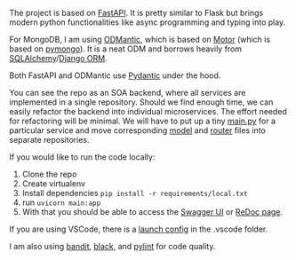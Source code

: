 The project is based on [FastAPI](https://fastapi.tiangolo.com). It is pretty similar to Flask but brings modern python functionalities like
async programming and typing into play.

For MongoDB, I am using [ODMantic](https://art049.github.io/odmantic/), which is based on [Motor](https://motor.readthedocs.io/en/stable/)
(which is based on [pymongo](https://pymongo.readthedocs.io/en/stable/)). It is a neat ODM and borrows heavily 
from [SQLAlchemy](https://www.sqlalchemy.org)/[Django ORM](https://docs.djangoproject.com/en/3.2/topics/db/).

Both FastAPI and ODMantic use [Pydantic](https://pydantic-docs.helpmanual.io) under the hood.

You can see the repo as an SOA backend, where all services are implemented in a single repository. Should we find enough time, we can easily refactor
the backend into individual microservices. The effort needed for refactoring will be minimal. We will have to put up a tiny [main.py](./main.py)
for a particular service and move corresponding [model](./models) and [router](./routers) files into separate repositories.

If you would like to run the code locally:
1. Clone the repo
2. Create virtualenv
3. Install dependencies `pip install -r requirements/local.txt`
4. run `uvicorn main:app`
5. With that you should be able to access the [Swagger UI](http://127.0.0.1:8000/docs) or [ReDoc page](http://127.0.0.1:8000/redoc).

If you are using VSCode, there is a [launch config](./.vscode/launch.json) in the .vscode folder.

I am also using [bandit](/.vscode/launch.json), [black](https://black.readthedocs.io/en/stable/), and [pylint](https://pylint.pycqa.org/en/latest/) for code quality.
